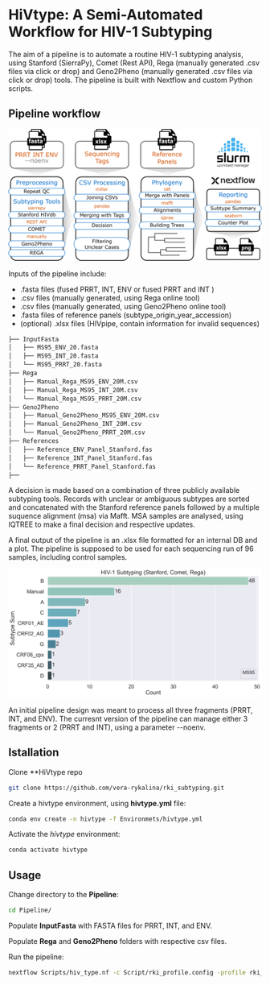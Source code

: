 # HiVtype: A Semi-Automated Workflow for HIV-1 Subtyping

The aim of a pipeline is to automate a routine HIV-1 subtyping analysis, using Stanford (SierraPy), Comet (Rest API), Rega (manually generated .csv files via click or drop) and Geno2Pheno (manually generated .csv files via click or drop) tools. The pipeline is built with Nextflow and custom Python scripts. 

## Pipeline workflow
![Plot](Documentation/images/subtyping_pipeline.png)

Inputs of the pipeline include:

- .fasta files (fused PRRT, INT, ENV or fused PRRT and INT )
- .csv files (manually generated, using Rega online tool)
- .csv files (manually generated, using Geno2Pheno online tool)
- .fasta files of reference panels (subtype_origin_year_accession)
- (optional) .xlsx files (HIVpipe, contain information for invalid sequences)

  
```sh
├── InputFasta
│   ├── MS95_ENV_20.fasta
│   ├── MS95_INT_20.fasta
│   └── MS95_PRRT_20.fasta
├── Rega
│   ├── Manual_Rega_MS95_ENV_20M.csv
│   ├── Manual_Rega_MS95_INT_20M.csv
│   └── Manual_Rega_MS95_PRRT_20M.csv
├── Geno2Pheno
│   ├── Manual_Geno2Pheno_MS95_ENV_20M.csv
│   ├── Manual_Geno2Pheno_INT_20M.csv
│   └── Manual_Geno2Pheno_PRRT_20M.csv
├── References
│   ├── Reference_ENV_Panel_Stanford.fas
│   ├── Reference_INT_Panel_Stanford.fas
│   └── Reference_PRRT_Panel_Stanford.fas
├──
```

A decision is made based on a combination of three publicly available subtyping tools. Records with unclear or ambiguous subtypes are sorted and concatenated with the Stanford reference panels followed by a multiple suquence alignment (msa) via Mafft. MSA samples are analysed, using IQTREE to make a final decision and respective updates.

A final output of the pipeline is an .xlsx file formatted for an internal DB and a plot. The pipeline is supposed to be used for each sequencing run of 96 samples, including control samples. 

![Plot](Documentation/images/MS95_subtype_counts.png)

An initial pipeline design was meant to process all three fragments (PRRT, INT, and ENV). The curresnt version of the pipeline can manage either 3 fragments or 2 (PRRT and INT), using a parameter --noenv.

## Istallation

Clone **HiVtype repo

```sh
git clone https://github.com/vera-rykalina/rki_subtyping.git
```

Create a hivtype environment, using **hivtype.yml** file:

```sh
conda env create -n hivtype -f Environmets/hivtype.yml
```

Activate the *hivtype* environment:
```sh
conda activate hivtype
```

## Usage

Change directory to the **Pipeline**: 
```sh
cd Pipeline/
```

Populate **InputFasta** with FASTA files for PRRT, INT, and ENV.

Populate **Rega** and **Geno2Pheno** folders with respective csv files.


Run the pipeline: 

```sh
nextflow Scripts/hiv_type.nf -c Script/rki_profile.config -profile rki_slurm --full --iqtree --outdir 2024 -resume
```